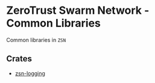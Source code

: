 # ZeroTrust Swarm Network - Common Libraries

Common libraries in `ZSN`

## Crates

- [zsn-logging](https://crates.io/crates/zsn-logging)
